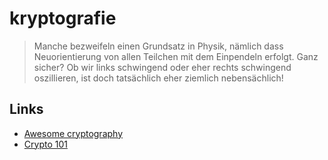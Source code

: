 # kryptografie

> Manche bezweifeln einen Grundsatz in Physik, nämlich dass Neuorientierung von allen Teilchen mit dem Einpendeln erfolgt. Ganz sicher? Ob wir links schwingend oder eher rechts schwingend oszillieren, ist doch tatsächlich eher ziemlich nebensächlich!

## Links

- [Awesome cryptography](https://github.com/sobolevn/awesome-cryptography)
- [Crypto 101](https://www.crypto101.io/)
